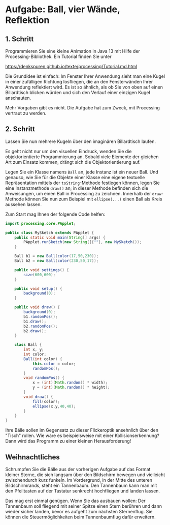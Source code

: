 # Aufgabe: Ball, vier Wände, Reflektion

## 1. Schritt

Programmieren Sie eine kleine Animation in Java 13 mit Hilfe der Processing-Bibliothek. Ein Tutorial finden Sie unter

https://denkspuren.github.io/texte/processing/Tutorial.md.html

Die Grundidee ist einfach: Im Fenster Ihrer Anwendung sieht man eine Kugel in einer zufälligen Richtung losfliegen, die an den Fensterwänden Ihrer Anwendung reflektiert wird. Es ist so ähnlich, als ob Sie von oben auf einen Billardtisch blicken würden und sich den Verlauf einer einzigen Kugel anschauten.

Mehr Vorgaben gibt es nicht. Die Aufgabe hat zum Zweck, mit Processing vertraut zu werden.

## 2. Schritt

Lassen Sie nun mehrere Kugeln über den imaginären Billardtisch laufen.

Es geht nicht nur um den visuellen Eindruck, wenden Sie die objektorientierte Programmierung an. Sobald viele Elemente der gleichen Art zum Einsatz kommen, drängt sich die Objektorientierung auf.

Legen Sie ein Klasse namens `Ball` an, jede Instanz ist ein neuer Ball. Und genauso, wie Sie für die Objekte einer Klasse eine eigene textuelle Repräsentation mittels der `toString`-Methode festlegen können, legen Sie eine Instanzmethode `draw()` an; in dieser Methode befinden sich die Anweisungen, um einen Ball in Processing zu zeichnen. Innerhalb der `draw`-Methode können Sie nun zum Beispiel mit `ellipse(...)` einen Ball als Kreis aussehen lassen.

Zum Start mag Ihnen der folgende Code helfen:

``` java
import processing.core.PApplet;

public class MySketch extends PApplet {
    public static void main(String[] args) {
		PApplet.runSketch(new String[]{""}, new MySketch());
    }

    Ball b1 = new Ball(color(17,50,230));
    Ball b2 = new Ball(color(230,50,17));

    public void settings() {
        size(600,600);
    }

    public void setup() { 
        background(0);
    }

    public void draw() {
        background(0);
        b1.randomPos();
        b1.draw();
        b2.randomPos();
        b2.draw();
    }

    class Ball {
        int x, y;
        int color;
        Ball(int color) {
            this.color = color;
            randomPos();
        }
        void randomPos() {
            x = (int)(Math.random() * width);
            y = (int)(Math.random() * height);
        }
        void draw() {
            fill(color);
            ellipse(x,y,40,40);
        }
    }
}
```

Ihre Bälle sollen im Gegensatz zu dieser Flickeroptik ansehnlich über den "Tisch" rollen. Wie wäre es beispielsweise mit einer Kollisionserkennung? Dann wird das Programm zu einer kleinen Herausforderung!
 
## Weihnachtliches

Schrumpfen Sie die Bälle aus der vorherigen Aufgabe auf das Format kleiner Sterne, die sich langsam über den Bildschirm bewegen und vielleicht zwischendurch kurz funkeln. Im Vordergrund, in der Mitte des unteren Bildschirmrands, steht ein Tannenbaum. Den Tannenbaum kann man mit den Pfeiltasten auf der Tastatur senkrecht hochfliegen und landen lassen.

Das mag erst einmal genügen. Wenn Sie das ausbauen wollen: Der Tannenbaum soll fliegend mit seiner Spitze einen Stern berühren und dann wieder sicher landen, bevor es aufgeht zum nächsten Sternenflug. Sie können die Steuermöglichkeiten beim Tannenbaumflug dafür erweitern.


